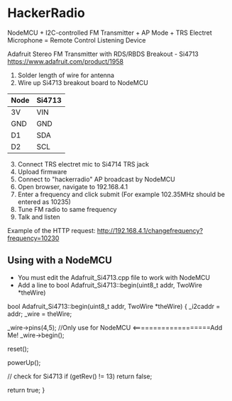 # HackerRadio
 
NodeMCU + I2C-controlled FM Transmitter + AP Mode + TRS Electret Microphone = Remote Control Listening Device

Adafruit Stereo FM Transmitter with RDS/RBDS Breakout - Si4713
https://www.adafruit.com/product/1958

1. Solder length of wire for antenna
2. Wire up Si4713 breakout board to NodeMCU

| Node |  Si4713 |
| --- | --- |
| 3V | VIN |
| GND  | GND |
| D1 | SDA |
| D2 | SCL |

3.  Connect TRS electret mic to Si4714 TRS jack
4.  Upload firmware
5.  Connect to "hackerradio" AP broadcast by NodeMCU
6.  Open browser, navigate to 192.168.4.1
7.  Enter a frequency and click submit  (For example 102.35MHz should be entered as 10235)
8.  Tune FM radio to same frequency
9.  Talk and listen

Example of the HTTP request:
http://192.168.4.1/changefrequency?frequency=10230


## Using with a NodeMCU

- You must edit the Adafruit_Si4713.cpp file to work with NodeMCU
- Add a line to bool Adafruit_Si4713::begin(uint8_t addr, TwoWire *theWire)

bool Adafruit_Si4713::begin(uint8_t addr, TwoWire *theWire) {
  _i2caddr = addr;
  _wire = theWire;

  _wire->pins(4,5);  //Only use for NodeMCU <===================Add Me!
  _wire->begin();

  reset();

  powerUp();

  // check for Si4713
  if (getRev() != 13)
    return false;

  return true;
}
